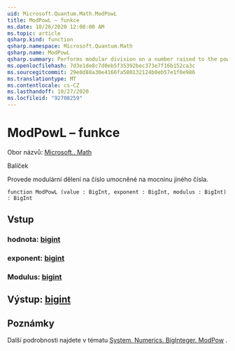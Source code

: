 ```yaml
---
uid: Microsoft.Quantum.Math.ModPowL
title: ModPowL – funkce
ms.date: 10/26/2020 12:00:00 AM
ms.topic: article
qsharp.kind: function
qsharp.namespace: Microsoft.Quantum.Math
qsharp.name: ModPowL
qsharp.summary: Performs modular division on a number raised to the power of another number.
ms.openlocfilehash: 7d3e1de8c7d0eb5f35392bec373e7f16b152ca3c
ms.sourcegitcommit: 29e0d88a30e4166fa580132124b0eb57e1f0e986
ms.translationtype: MT
ms.contentlocale: cs-CZ
ms.lasthandoff: 10/27/2020
ms.locfileid: "92708259"
---
```

# <a name="modpowl-function"></a>ModPowL – funkce

Obor názvů: [Microsoft.. Math](xref:Microsoft.Quantum.Math)

Balíček [](https://nuget.org/packages/)


Provede modulární dělení na číslo umocněné na mocninu jiného čísla.

```qsharp
function ModPowL (value : BigInt, exponent : BigInt, modulus : BigInt) : BigInt
```


## <a name="input"></a>Vstup

### <a name="value--bigint"></a>hodnota: [bigint](xref:microsoft.quantum.lang-ref.bigint)




### <a name="exponent--bigint"></a>exponent: [bigint](xref:microsoft.quantum.lang-ref.bigint)




### <a name="modulus--bigint"></a>Modulus: [bigint](xref:microsoft.quantum.lang-ref.bigint)





## <a name="output--bigint"></a>Výstup: [bigint](xref:microsoft.quantum.lang-ref.bigint)



## <a name="remarks"></a>Poznámky

Další podrobnosti najdete v tématu [System. Numerics. BigInteger. ModPow](https://docs.microsoft.com/dotnet/api/system.numerics.biginteger.modpow) .